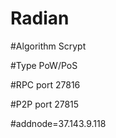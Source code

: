 # Radian

#Algorithm 	Scrypt

#Type 	PoW/PoS

#RPC port 	27816

#P2P port 	27815

#addnode=37.143.9.118
